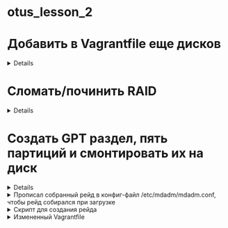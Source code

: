 # otus_lesson_2
# Добавить в Vagrantfile еще дисков
<details>
В файл *Vagrantfile* добавил 5й диск
>:sata5 => {
			:dfile => './disk5.vdi',
			:size => 250,
			:port => 5
>		}

Список добавленных дисков можно получить командой lshw
>**vagrant@otuslearn:\~$ sudo lshw -short | grep disk** \
/0/3/0.0.0    /dev/sda   disk       42GB VBOX HARDDISK \
/0/4/0.0.0    /dev/sdb   disk       262MB VBOX HARDDISK \
/0/5/0.0.0    /dev/sdc   disk       262MB VBOX HARDDISK \
/0/6/0.0.0    /dev/sdd   disk       262MB VBOX HARDDISK \
/0/7/0.0.0    /dev/sde   disk       262MB VBOX HARDDISK \
/0/8/0.0.0    /dev/sdf   disk       262MB VBOX HARDDISK \
>vagrant@otuslearn:~$ 

Далее создадим RAID6 на основе наших дисков:
>**vagrant@otuslearn:\~$ cat /proc/mdstat** \
Personalities : [raid6] [raid5] [raid4] \
md0 : active raid6 sdf[4] sde[3] sdd[2] sdc[1] sdb[0] \
      766464 blocks super 1.2 level 6, 512k chunk, algorithm 2 [5/5] [UUUUU] \
      \
unused devices: <none> \
>vagrant@otuslearn:~$ \

>**vagrant@otuslearn:\~$ sudo mdadm --detail --scan --verbose** \
ARRAY /dev/md0 level=raid6 num-devices=5 metadata=1.2 name=otuslearn:0 UUID=7cae2cc1:804951b0:d37f597f:3225ed27 \
   devices=/dev/sdb,/dev/sdc,/dev/sdd,/dev/sde,/dev/sdf \
>vagrant@otuslearn:~$ \
</details>


# Сломать/починить RAID
<details>

Зафейлим диск
>**root@otuslearn:/home/vagrant# mdadm /dev/md0 --fail /dev/sde** \
mdadm: set /dev/sde faulty in /dev/md0 \
 \
**root@otuslearn:/home/vagrant# cat /proc/mdstat** \
Personalities : [raid6] [raid5] [raid4] \
md0 : active raid6 sdf[4] sde[3](F) sdd[2] sdc[1] sdb[0] \
      766464 blocks super 1.2 level 6, 512k chunk, algorithm 2 [5/4] [UUU_U] \
 \
unused devices: <none> \
root@otuslearn:/home/vagrant#
 \
**root@otuslearn:/home/vagrant# mdadm -D /dev/md0** \
/dev/md0: \
        Version : 1.2 \
  Creation Time : Tue Jan 17 16:33:13 2023 \
     Raid Level : raid6 \
     Array Size : 766464 (748.63 MiB 784.86 MB) \
  Used Dev Size : 255488 (249.54 MiB 261.62 MB) \
   Raid Devices : 5 \
  Total Devices : 5 \
    Persistence : Superblock is persistent \
 \
           Name : otuslearn:0  (local to host otuslearn) \
           UUID : 7cae2cc1:804951b0:d37f597f:3225ed27 \
         Events : 19 \
 \
    Number   Major   Minor   RaidDevice State \
       0       8       16        0      active sync   /dev/sdb \
       1       8       32        1      active sync   /dev/sdc \
       2       8       48        2      active sync   /dev/sdd \
       3       0        0        3      removed \
       4       8       80        4      active sync   /dev/sdf \
 \
       3       8       64        -      faulty spare   /dev/sde \
root@otuslearn:/home/vagrant# \
 \
**root@otuslearn:/home/vagrant# cat /proc/mdstat** \
Personalities : [raid6] [raid5] [raid4] \
md0 : active raid6 sde[5](F) sdf[4] sdd[2] sdc[1] sdb[0] \
      766464 blocks super 1.2 level 6, 512k chunk, algorithm 2 [5/4] [UUU_U] \
      \
unused devices: <none> \
 \
**root@otuslearn:/home/vagrant# mdadm /dev/md0 --remove /dev/sde** \
mdadm: hot removed /dev/sde from /dev/md0 \
**root@otuslearn:/home/vagrant# mdadm /dev/md0 --add /dev/sde** \
mdadm: added /dev/sde \
**root@otuslearn:/home/vagrant# cat /proc/mdstat** \
Personalities : [raid6] [raid5] [raid4] \
md0 : active raid6 sde[5] sdf[4] sdd[2] sdc[1] sdb[0] \
      766464 blocks super 1.2 level 6, 512k chunk, algorithm 2 [5/4] [UUU_U] \
      [============>........]  recovery = 60.8% (155912/255488) finish=0.0min speed=77956K/sec \
      
>unused devices: <none> \
root@otuslearn:/home/vagrant# \
**root@otuslearn:/home/vagrant# cat /proc/mdstat** \
Personalities : [raid6] [raid5] [raid4] \
md0 : active raid6 sde[5] sdf[4] sdd[2] sdc[1] sdb[0] \
      766464 blocks super 1.2 level 6, 512k chunk, algorithm 2 [5/5] [UUUUU] \
      
>unused devices: <none> \
>root@otuslearn:/home/vagrant# 
</details>

# Создать GPT раздел, пять партиций и смонтировать их на диск

<details>
**root@otuslearn:/home/vagrant# parted -s /dev/md0 mklabel gpt** \
**root@otuslearn:/home/vagrant# parted /dev/md0 print free** \
>Model: Linux Software RAID Array (md) \
Disk /dev/md0: 785MB \
Sector size (logical/physical): 512B/512B \
Partition Table: gpt \
\
Number  Start   End    Size   File system  Name  Flags \
        17.4kB  785MB  785MB  Free Space \
>

**root@otuslearn:/home/vagrant# parted /dev/md0 print** \
Model: Linux Software RAID Array (md) \
Disk /dev/md0: 785MB \
Sector size (logical/physical): 512B/512B \
Partition Table: gpt \
 \
Number  Start  End  Size  File system  Name  Flags \
 \
**root@otuslearn:/home/vagrant# \
**root@otuslearn:/home/vagrant# parted /dev/md0 mkpart primary ext4 0% 20%** \
>Information: You may need to update /etc/fstab. \
\
**root@otuslearn:/home/vagrant# parted /dev/md0 mkpart primary ext4 20% 40%** \
>Information: You may need to update /etc/fstab. \
\
**root@otuslearn:/home/vagrant# parted /dev/md0 mkpart primary ext4 40% 60%** \
>Information: You may need to update /etc/fstab. \
\
**root@otuslearn:/home/vagrant# parted /dev/md0 mkpart primary ext4 60% 80%** \
>Information: You may need to update /etc/fstab. \
\
**root@otuslearn:/home/vagrant# parted /dev/md0 mkpart primary ext4 80% 100%** \
>Information: You may need to update /etc/fstab. \
\
**root@otuslearn:/home/vagrant# parted /dev/md0 print free \
>Model: Linux Software RAID Array (md) \
Disk /dev/md0: 785MB \
Sector size (logical/physical): 512B/512B \
Partition Table: gpt \
 \
Number  Start   End     Size    File system  Name     Flags \
        17.4kB  1573kB  1555kB  Free Space \
 1      1573kB  157MB   156MB                primary \
 2      157MB   315MB   157MB                primary \
 3      315MB   470MB   156MB                primary \
 4      470MB   628MB   157MB                primary \
 5      628MB   783MB   156MB                primary \
        783MB   785MB   1556kB  Free Space \
 >       
**root@otuslearn:/home/vagrant# mkdir -p /raid/part{1,2,3,4,5}** \
**root@otuslearn:/home/vagrant# for i in $(seq 1 5); do mount /dev/md0p$i /raid/part$i; done** \
**root@otuslearn:/home/vagrant# df -h** \
>Filesystem      Size  Used Avail Use% Mounted on \
udev            996M   12K  996M   1% /dev \
tmpfs           201M  420K  200M   1% /run \
/dev/sda1        40G  1.5G   37G   4% / \
none            4.0K     0  4.0K   0% /sys/fs/cgroup \
none            5.0M     0  5.0M   0% /run/lock \
none           1001M     0 1001M   0% /run/shm \
none            100M     0  100M   0% /run/user \
none            457G   45G  412G  10% /vagrant \
/dev/md0p1      140M  1.6M  128M   2% /raid/part1 \
/dev/md0p2      142M  1.6M  130M   2% /raid/part2 \
/dev/md0p3      140M  1.6M  128M   2% /raid/part3 \
/dev/md0p4      142M  1.6M  130M   2% /raid/part4 \
/dev/md0p5      140M  1.6M  128M   2% /raid/part5 \
>root@otuslearn:/home/vagrant# 
</details>

<details>
#<summary>Прописал собранный рейд в конфиг-файл /etc/mdadm/mdadm.conf, чтобы рейд собирался при загрузке</summary>

```vagrant@otuslearn:~$ cat /etc/mdadm/mdadm.conf
  DEVICE partitions
  ARRAY /dev/md0 metadata=1.2 name=otuslearn:0 UUID=7cae2cc1:804951b0:d37f597f:3225ed27
  vagrant@otuslearn:~$ 
```
</details>

<details>
#<summary>Cкрипт для создания рейда</summary>
```#!/bin/bash
sdx="/dev/sdb /dev/sdc /dev/sdd /dev/sde /dev/sdf"
for i in $sdx; do
echo "n\np\n1\n\nt\nfd\nw" | fdisk $i;done
```
</details>

<details>
#<summary>Измененный Vagrantfile</summary>
```
MACHINES = {
  :otuslinux => {
        :box_name => "ubuntu/trusty64",
        :ip_addr => '192.168.11.101',
	:disks => {
		:sata1 => {
			:dfile => './disk1.vdi',
			:size => 250,
			:port => 1
		},
		:sata2 => {
			:dfile => './disk2.vdi',
                        :size => 250, # Megabytes
			:port => 2
		},
                :sata3 => {
                         :dfile => './disk3.vdi',
                         :size => 250,
                         :port => 3
                },
                :sata4 => {
                         :dfile => './disk4.vdi',
                         :size => 250, # Megabytes
                         :port => 4
                },
		:sata5 => {
			:dfile => './disk5.vdi',
			:size => 250,
			:port => 5
		}

	}		
  },
}

Vagrant.configure("2") do |config|
	MACHINES.each do |boxname, boxconfig|
	   config.vm.define boxname do |box|
		box.vm.box = "ubuntu/trusty64"
		box.vm.network "private_network", ip: "192.168.56.101"
		box.vm.host_name = "otuslearn"
		
		box.vm.provider :virtualbox do |vb|
			vb.customize ["modifyvm", :id, "--memory", "2048"]
			vb.customize ["modifyvm", :id, "--cpus", "2"] 
			vb.name = "ubuntu-lesson02_2"

			boxconfig[:disks].each do |dname, dconf|
			  unless File.exist?(dconf[:dfile])
				vb.customize ['createmedium', 'disk', '--filename', dconf[:dfile], '--variant', 'Fixed', '--size', dconf[:size], '--format', 'VDI']
                                needsController =  true
                          end

			end
				boxconfig[:disks].each do |dname, dconf|
					vb.customize ['storageattach', :id,  '--storagectl', 'SATAController', '--port', dconf[:port], '--device', 0, '--type', 'hdd', '--medium', dconf[:dfile]]
				end
		end

	config.vm.provision "file", source: "script.sh", destination: "/home/vagrant/script.sh" 
	box.vm.provision "shell", inline: <<-SHELL
                mkdir -p ~root/.ssh
                cp ~vagrant/.ssh/auth* ~root/.ssh
                apt-get install -y mdadm
		cd /home/vagrant && bash ./script.sh
		mdadm --zero-superblock --force /dev/sd{b,c,d,e,f}
		mdadm --create --verbose /dev/md0 -l 6 -n 5 /dev/sd{b,c,d,e,f}
		echo "DEVICE partitions" > /etc/mdadm/mdadm.conf
		mdadm --detail --scan --verbose | awk '/ARRAY/ {print}' >> /etc/mdadm/mdadm.conf
		mkfs.ext4 /dev/md0
		mount /dev/md0 /mnt
        SHELL
	    end

	end
end

```

</details>
